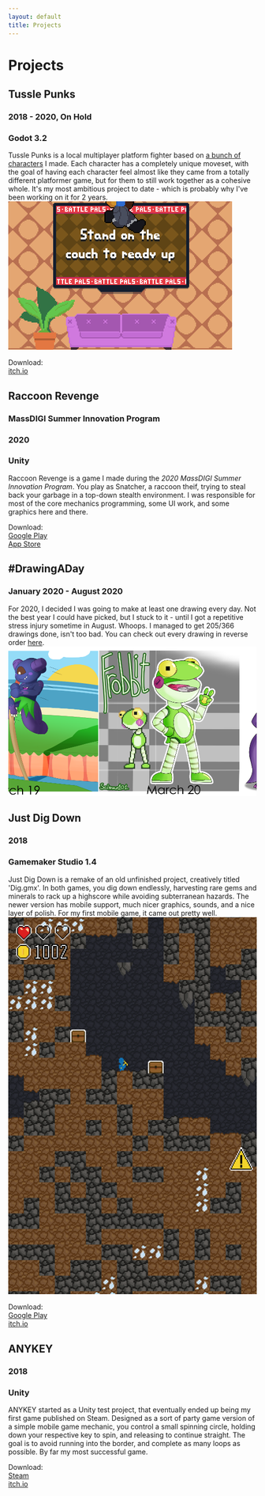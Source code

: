 ```yaml
---
layout: default
title: Projects
---
```

# Projects

## Tussle Punks
### 2018 - 2020, On Hold
### Godot 3.2
Tussle Punks is a local multiplayer platform fighter based on [a bunch of characters](/characters.html) I made. Each character has a completely unique moveset, with the goal of having each character feel almost like they came from a totally different platformer game, but for them to still work together as a cohesive whole. It's my most ambitious project to date - which is probably why I've been working on it for 2 years.
![The Tussle Punks Roster](/assets/img/projects/tusslepunks.gif)

Download:  
[itch.io](https://sciman101.itch.io/tussle-punks)


## Raccoon Revenge
### MassDIGI Summer Innovation Program
### 2020
### Unity
Raccoon Revenge is a game I made during the _2020 MassDIGI Summer Innovation Program_. You play as Snatcher, a raccoon theif, trying to steal back your garbage in a top-down stealth environment. I was responsible for most of the core mechanics programming, some UI work, and some graphics here and there.

Download:<br>
[Google Play](https://play.google.com/store/apps/details?id=com.MassDiGi.RaccoonRevenge&hl=en_US&gl=US)<br>
[App Store](https://apps.apple.com/us/app/raccoon-revenge/id1519100712)

## #DrawingADay
### January 2020 - August 2020
For 2020, I decided I was going to make at least one drawing every day. Not the best year I could have picked, but I stuck to it - until I got a repetitive stress injury sometime in August. Whoops. I managed to get 205/366 drawings done, isn't too bad. You can check out every drawing in reverse order [here](https://twitter.com/search?q=from%3ASciman101%20%23DrawingADay&src=typed_query&f=live).
![Some drawings from around march](/assets/img/projects/drawingaday.png)


## Just Dig Down
### 2018
### Gamemaker Studio 1.4
Just Dig Down is a remake of an old unfinished project, creatively titled 'Dig.gmx'. In both games, you dig down endlessly, harvesting rare gems and minerals to rack up a highscore while avoiding subterranean hazards. The newer version has mobile support, much nicer graphics, sounds, and a nice layer of polish. For my first mobile game, it came out pretty well.
![Dying](/assets/img/projects/justdigdown.gif)

Download:<br>
[Google Play](https://play.google.com/store/apps/details?id=com.sciman.DigDown)<br>
[itch.io](https://sciman101.itch.io/just-dig-down)


## ANYKEY
### 2018
### Unity
ANYKEY started as a Unity test project, that eventually ended up being my first game published on Steam. Designed as a sort of party game version of a simple mobile game mechanic, you control a small spinning circle, holding down your respective key to spin, and releasing to continue straight. The goal is to avoid running into the border, and complete as many loops as possible. By far my most successful game.

Download:<br>
[Steam](https://store.steampowered.com/app/790450/ANYKEY/)<br>
[itch.io](https://sciman101.itch.io/anykey)